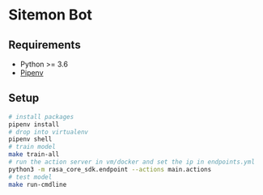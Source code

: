 # Sitemon Bot

## Requirements
- Python >= 3.6
- [Pipenv](https://pipenv.readthedocs.io/en/latest/)

## Setup
```bash
# install packages
pipenv install
# drop into virtualenv
pipenv shell
# train model
make train-all
# run the action server in vm/docker and set the ip in endpoints.yml
python3 -m rasa_core_sdk.endpoint --actions main.actions
# test model
make run-cmdline
```